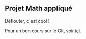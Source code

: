 Projet Math appliqué
--------------------

Déflouter, c'est cool !

Pour un bon cours sur le Git, voir [ici](http://sites.uclouvain.be/SystInfo/notes/Outils/html/git.html).
